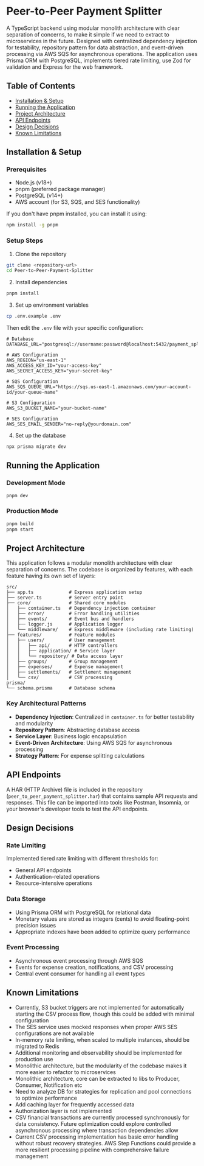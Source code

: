 # Peer-to-Peer Payment Splitter

A TypeScript backend using modular monolith architecture with clear separation of concerns, to make it simple if we need to extract to microservices in the future. Designed with centralized dependency injection for testability, repository pattern for data abstraction, and event-driven processing via AWS SQS for asynchronous operations. The application uses Prisma ORM with PostgreSQL, implements tiered rate limiting, use Zod for validation and Express for the web framework.

## Table of Contents

- [Installation & Setup](#installation--setup)
- [Running the Application](#running-the-application)
- [Project Architecture](#project-architecture)
- [API Endpoints](#api-endpoints)
- [Design Decisions](#design-decisions)
- [Known Limitations](#known-limitations)

## Installation & Setup

### Prerequisites

- Node.js (v18+)
- pnpm (preferred package manager)
- PostgreSQL (v14+)
- AWS account (for S3, SQS, and SES functionality)

If you don't have pnpm installed, you can install it using:

```bash
npm install -g pnpm
```

### Setup Steps

1. Clone the repository

```bash
git clone <repository-url>
cd Peer-to-Peer-Payment-Splitter
```

2. Install dependencies

```bash
pnpm install
```

3. Set up environment variables

```bash
cp .env.example .env
```

Then edit the `.env` file with your specific configuration:

```
# Database
DATABASE_URL="postgresql://username:password@localhost:5432/payment_splitter"

# AWS Configuration
AWS_REGION="us-east-1"
AWS_ACCESS_KEY_ID="your-access-key"
AWS_SECRET_ACCESS_KEY="your-secret-key"

# SQS Configuration
AWS_SQS_QUEUE_URL="https://sqs.us-east-1.amazonaws.com/your-account-id/your-queue-name"

# S3 Configuration
AWS_S3_BUCKET_NAME="your-bucket-name"

# SES Configuration
AWS_SES_EMAIL_SENDER="no-reply@yourdomain.com"
```

4. Set up the database

```bash
npx prisma migrate dev
```

## Running the Application

### Development Mode

```bash
pnpm dev
```

### Production Mode

```bash
pnpm build
pnpm start
```

## Project Architecture

This application follows a modular monolith architecture with clear separation of concerns. The codebase is organized by features, with each feature having its own set of layers:

```
src/
├── app.ts             # Express application setup
├── server.ts          # Server entry point
├── core/              # Shared core modules
│   ├── container.ts   # Dependency injection container
│   ├── error/         # Error handling utilities
│   ├── events/        # Event bus and handlers
│   ├── logger.js      # Application logger
│   └── middleware/    # Express middleware (including rate limiting)
├── features/          # Feature modules
│   ├── users/         # User management
│   │   ├── api/       # HTTP controllers
│   │   ├── application/ # Service layer
│   │   └── repository/ # Data access layer
│   ├── groups/        # Group management
│   ├── expenses/      # Expense management
│   ├── settlements/   # Settlement management
│   └── csv/           # CSV processing
prisma/
└── schema.prisma      # Database schema
```

### Key Architectural Patterns

- **Dependency Injection**: Centralized in `container.ts` for better testability and modularity
- **Repository Pattern**: Abstracting database access
- **Service Layer**: Business logic encapsulation
- **Event-Driven Architecture**: Using AWS SQS for asynchronous processing
- **Strategy Pattern**: For expense splitting calculations

## API Endpoints

A HAR (HTTP Archive) file is included in the repository (`peer_to_peer_payment_splitter.har`) that contains sample API requests and responses. This file can be imported into tools like Postman, Insomnia, or your browser's developer tools to test the API endpoints.

## Design Decisions

### Rate Limiting

Implemented tiered rate limiting with different thresholds for:

- General API endpoints
- Authentication-related operations
- Resource-intensive operations

### Data Storage

- Using Prisma ORM with PostgreSQL for relational data
- Monetary values are stored as integers (cents) to avoid floating-point precision issues
- Appropriate indexes have been added to optimize query performance

### Event Processing

- Asynchronous event processing through AWS SQS
- Events for expense creation, notifications, and CSV processing
- Central event consumer for handling all event types

## Known Limitations

- Currently, S3 bucket triggers are not implemented for automatically starting the CSV process flow, though this could be added with minimal configuration
- The SES service uses mocked responses when proper AWS SES configurations are not available
- In-memory rate limiting, when scaled to multiple instances, should be migrated to Redis
- Additional monitoring and observability should be implemented for production use
- Monolithic architecture, but the modularity of the codebase makes it more easier to refactor to microservices
- Monolithic architecture, core can be extracted to libs to Producer, Consumer, Notification etc
- Need to analyze DB for strategies for replication and pool connections to optimize performance
- Add caching layer for frequently accessed data
- Authorization layer is not implemented
- CSV financial transactions are currently processed synchronously for data consistency. Future optimization could explore controlled asynchronous processing where transaction dependencies allow
- Current CSV processing implementation has basic error handling without robust recovery strategies. AWS Step Functions could provide a more resilient processing pipeline with comprehensive failure management
